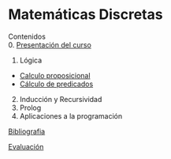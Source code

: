 # Matemáticas Discretas

Contenidos  
0. [Presentación del curso](slides/01.1-Presentacion.pdf)  
1. Lógica  
  - [Calculo proposicional](proposiciones/index.html)  
  - [Cálculo de predicados](predicados/index.html)  
2. Inducción y Recursividad
3. Prolog
4. Aplicaciones a la programación
  

[Bibliografia](bibliografia.html)


[Evaluación](evaluacion.html)
